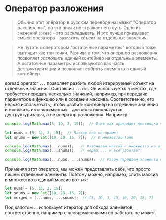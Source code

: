 # Оператор разложения

> Обычно этот оператор в русском переводе называют "Оператор расширения", но это никак не отражает его суть. Одно из значений `spread`  - это раскладывать. И это лучше показывает смысл оператора - `разложить` объект на отдельные значения.

> Не путать с оператором "остаточные параметры", который тоже выглядит как три точки. Разница в том, что оператор разложения позволяет *разложить* единый контейнер на отдельные элементы. А остаточные параметры используются как часть деструктуризации и позволяют *собрать* элементы в единый контейнер.

spread operator `...` позволяет разбить любой итерируемый объект на отдельные значения. Синтаксис `...obj`. Он используется в местах, где требуется передать несколько значений, например, при передаче параметров в функцию или в создании массива. Соответственно, его нельзя использовать, чтобы разбить контейнер на отдельные значения и положить их в переменные - для этого используется деструктуризация, а не оператор разложения. Например:

```javascript
console.log(Math.max(5, 10, 3, 15));  // Ф-ия max принимает несколько чисел через запятую и только

let nums = [5, 10, 3, 15];  // Массив она не примет
let snums = new Set([10, 20, 15, 7]);  // И множество тоже

console.log(Math.max(...nums));   // Разбиваем массив и множество на отдельные элементы
console.log(Math.max(...snums));  // через ... и все работает

console.log(Math.max(...nums, ...snums));  // Разом передаем элементы обоих объектов
```

Применяя этот оператор, мы можем представлять себе, что просто пишем отдельные элементы. Поэтому можно, например, слить массив и множество в единый массив вот так:

```javascript
let nums = [5, 10, 3, 15];
let snums = new Set([10, 20, 15, 7]);
let merged = [...nums, ...snums];  // [5, 10, 3, 15, 10, 20, 15, 7]
```

Под капотом ... использует итератор для обхода элементов, соответственно, например с псевдомассивами он работать не может.
